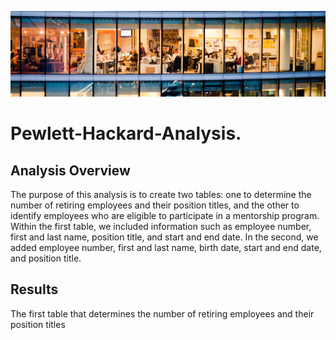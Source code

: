 ![Employee_analysis_results](/EmployeeDB.png)
# Pewlett-Hackard-Analysis.
## Analysis Overview
The purpose of this analysis is to create two tables: one to determine the number of retiring employees and their position titles, and the other to identify employees who are eligible to participate in a mentorship program. Within the first table, we included information such as employee number, first and last name, position title, and start and end date. In the second, we added employee number, first and last name, birth date, start and end date, and position title.

## Results

The first table that determines the number of retiring employees and their position titles
